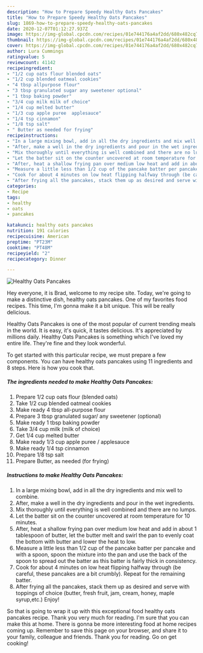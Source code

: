 ```yaml
---
description: "How to Prepare Speedy Healthy Oats Pancakes"
title: "How to Prepare Speedy Healthy Oats Pancakes"
slug: 1869-how-to-prepare-speedy-healthy-oats-pancakes
date: 2020-12-07T01:12:27.937Z
image: https://img-global.cpcdn.com/recipes/01e744176a4af2dd/680x482cq70/healthy-oats-pancakes-recipe-main-photo.jpg
thumbnail: https://img-global.cpcdn.com/recipes/01e744176a4af2dd/680x482cq70/healthy-oats-pancakes-recipe-main-photo.jpg
cover: https://img-global.cpcdn.com/recipes/01e744176a4af2dd/680x482cq70/healthy-oats-pancakes-recipe-main-photo.jpg
author: Lura Cummings
ratingvalue: 5
reviewcount: 41142
recipeingredient:
- "1/2 cup oats flour blended oats"
- "1/2 cup blended oatmeal cookies"
- "4 tbsp allpurpose flour"
- "3 tbsp granulated sugar any sweetener optional"
- "1 tbsp baking powder"
- "3/4 cup milk milk of choice"
- "1/4 cup melted butter"
- "1/3 cup apple puree  applesauce"
- "1/4 tsp cinnamon"
- "1/8 tsp salt"
- " Butter as needed for frying"
recipeinstructions:
- "In a large mixing bowl, add in all the dry ingredients and mix well to combine."
- "After, make a well in the dry ingredients and pour in the wet ingredients."
- "Mix thoroughly until everything is well combined and there are no lumps."
- "Let the batter sit on the counter uncovered at room temperature for 10 minutes."
- "After, heat a shallow frying pan over medium low heat and add in about 1 tablespoon of butter, let the butter melt and swirl the pan to evenly coat the bottom with butter and lower the heat to low."
- "Measure a little less than 1/2 cup of the pancake batter per pancake and with a spoon, spoon the mixture into the pan and use the back of the spoon to spread out the batter as this batter is fairly thick in consistency."
- "Cook for about 4 minutes on low heat flipping halfway through (be careful, these pancakes are a bit crumbly). Repeat for the remaining batter."
- "After frying all the pancakes, stack them up as desired and serve with toppings of choice (butter, fresh fruit, jam, cream, honey, maple syrup,etc.) Enjoy!"
categories:
- Recipe
tags:
- healthy
- oats
- pancakes

katakunci: healthy oats pancakes 
nutrition: 191 calories
recipecuisine: American
preptime: "PT23M"
cooktime: "PT48M"
recipeyield: "2"
recipecategory: Dinner

---
```



![Healthy Oats Pancakes](https://img-global.cpcdn.com/recipes/01e744176a4af2dd/680x482cq70/healthy-oats-pancakes-recipe-main-photo.jpg)

Hey everyone, it is Brad, welcome to my recipe site. Today, we're going to make a distinctive dish, healthy oats pancakes. One of my favorites food recipes. This time, I'm gonna make it a bit unique. This will be really delicious.



Healthy Oats Pancakes is one of the most popular of current trending meals in the world. It is easy, it's quick, it tastes delicious. It's appreciated by millions daily. Healthy Oats Pancakes is something which I've loved my entire life. They're fine and they look wonderful.


To get started with this particular recipe, we must prepare a few components. You can have healthy oats pancakes using 11 ingredients and 8 steps. Here is how you cook that.

<!--inarticleads1-->

##### The ingredients needed to make Healthy Oats Pancakes:

1. Prepare 1/2 cup oats flour (blended oats)
1. Take 1/2 cup blended oatmeal cookies
1. Make ready 4 tbsp all-purpose flour
1. Prepare 3 tbsp granulated sugar/ any sweetener (optional)
1. Make ready 1 tbsp baking powder
1. Take 3/4 cup milk (milk of choice)
1. Get 1/4 cup melted butter
1. Make ready 1/3 cup apple puree / applesauce
1. Make ready 1/4 tsp cinnamon
1. Prepare 1/8 tsp salt
1. Prepare  Butter, as needed (for frying)




<!--inarticleads2-->

##### Instructions to make Healthy Oats Pancakes:

1. In a large mixing bowl, add in all the dry ingredients and mix well to combine.
1. After, make a well in the dry ingredients and pour in the wet ingredients.
1. Mix thoroughly until everything is well combined and there are no lumps.
1. Let the batter sit on the counter uncovered at room temperature for 10 minutes.
1. After, heat a shallow frying pan over medium low heat and add in about 1 tablespoon of butter, let the butter melt and swirl the pan to evenly coat the bottom with butter and lower the heat to low.
1. Measure a little less than 1/2 cup of the pancake batter per pancake and with a spoon, spoon the mixture into the pan and use the back of the spoon to spread out the batter as this batter is fairly thick in consistency.
1. Cook for about 4 minutes on low heat flipping halfway through (be careful, these pancakes are a bit crumbly). Repeat for the remaining batter.
1. After frying all the pancakes, stack them up as desired and serve with toppings of choice (butter, fresh fruit, jam, cream, honey, maple syrup,etc.) Enjoy!




So that is going to wrap it up with this exceptional food healthy oats pancakes recipe. Thank you very much for reading. I'm sure that you can make this at home. There is gonna be more interesting food at home recipes coming up. Remember to save this page on your browser, and share it to your family, colleague and friends. Thank you for reading. Go on get cooking!
